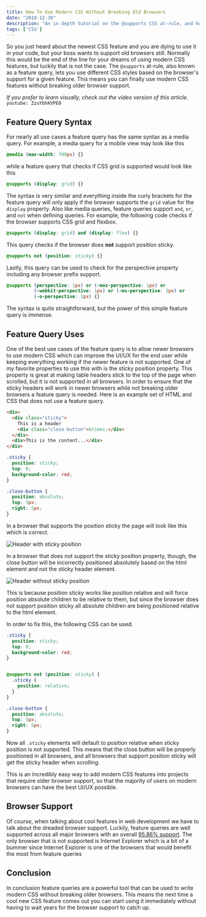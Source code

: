 ```yaml
---
title: How To Use Modern CSS Without Breaking Old Browsers
date: "2019-12-30"
description: "An in depth tutorial on the @supports CSS at-rule, and how it can be used to write modern CSS without breaking older browser support."
tags: ['CSS']
---
```


So you just heard about the newest CSS feature and you are dying to use it in your code, but your boss wants to support old browsers still. Normally this would be the end of the line for your dreams of using modern CSS features, but luckily that is not the case. The `@supports` at-rule, also known as a feature query, lets you use different CSS styles based on the browser's support for a given feature. This means you can finally use modern CSS features without breaking older browser support.

*If you prefer to learn visually, check out the video version of this article.*
`youtube: ZzuYbhKVPE0`

## Feature Query Syntax

For nearly all use cases a feature query has the same syntax as a media query. For example, a media query for a mobile view may look like this
```css
@media (max-width: 700px) {}
```
while a feature query that checks if CSS grid is supported would look like this
```css
@supports (display: grid) {}
```
The syntax is very similar and everything inside the curly brackets for the feature query will only apply if the browser supports the `grid` value for the `display` property. Also like media queries, feature queries support `and`, `or`, and `not` when defining queries. For example, the following code checks if the browser supports CSS grid and flexbox.
```css
@supports (display: grid) and (display: flex) {}
```

This query checks if the browser does **not** support position sticky.
```css
@supports not (position: sticky) {}
```

Lastly, this query can be used to check for the perspective property including any browser prefix support.

```css
@supports (perspective: 1px) or (-moz-perspective: 1px) or
          (-webkit-perspective: 1px) or (-ms-perspective: 1px) or
          (-o-perspective: 1px) {}
```

The syntax is quite straightforward, but the power of this simple feature query is immense.

## Feature Query Uses

One of the best use cases of the feature query is to allow newer browsers to use modern CSS which can improve the UI/UX for the end user while keeping everything working if the newer feature is not supported. One of my favorite properties to use this with is the sticky position property. This property is great at making table headers stick to the top of the page when scrolled, but it is not supported in all browsers. In order to ensure that the sticky headers will work in newer browsers while not breaking older browsers a feature query is needed. Here is an example set of HTML and CSS that does not use a feature query.

```html
<div>
  <div class="sticky">
    This is a header
    <div class="close-button">&times;</div>
  </div>
  <div>This is the content...</div>
</div>
```

```css
.sticky {
  position: sticky;
  top: 0;
  background-color: red;
}

.close-button {
  position: absolute;
  top: 5px;
  right: 5px;
}
```

In a browser that supports the position sticky the page will look like this which is correct.

![Header with sticky position](images/sticky-header-working.png)

In a browser that does not support the sticky position property, though, the close button will be incorrectly positioned absolutely based on the html element and not the sticky header element.

![Header without sticky position](images/sticky-header-not-working.png)

This is because position sticky works like position relative and will force position absolute children to be relative to them, but since the browser does not support position sticky all absolute children are being positioned relative to the html element.

In order to fix this, the following CSS can be used.

```css
.sticky {
  position: sticky;
  top: 0;
  background-color: red;
}


@supports not (position: sticky) {
  .sticky {
    position: relative;
  }
}

.close-button {
  position: absolute;
  top: 5px;
  right: 5px;
}
```

Now all `.sticky` elements will default to position relative when sticky position is not supported. This means that the close button will be properly positioned in all browsers, and all browsers that support position sticky will get the sticky header when scrolling.

This is an incredibly easy way to add modern CSS features into projects that require older browser support, so that the majority of users on modern browsers can have the best UI/UX possible.

## Browser Support

Of course, when talking about cool features in web development we have to talk about the dreaded browser support. Luckily, feature queries are well supported across all major browsers with an overall [95.86% support](https://caniuse.com/#feat=css-featurequeries). The only browser that is not supported is Internet Explorer which is a bit of a bummer since Internet Explorer is one of the browsers that would benefit the most from feature queries

## Conclusion

In conclusion feature queries are a powerful tool that can be used to write modern CSS without breaking older browsers. This means the next time a cool new CSS feature comes out you can start using it immediately without having to wait years for the browser support to catch up.